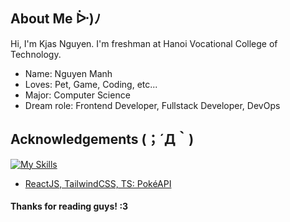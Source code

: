 
## About Me ᐕ)ﾉ
Hi, I'm Kjas Nguyen. I'm freshman at Hanoi Vocational College of Technology.
- Name: Nguyen Manh
- Loves: Pet, Game, Coding, etc...
- Major: Computer Science
- Dream role: Frontend Developer, Fullstack Developer, DevOps


## Acknowledgements (；´Д｀)

[![My Skills](https://skillicons.dev/icons?i=html,css,js,react,ts,nextjs,java,postman,figma,ps)](https://skillicons.dev)

- [ReactJS, TailwindCSS, TS: PokéAPI]([https://nft-marketplace-sooty-one.vercel.app/](https://pokeapi.kjasng.com/))


#### Thanks for reading guys! :3
